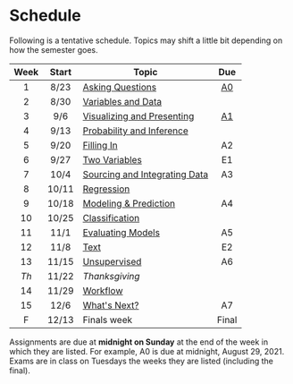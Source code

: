 # Schedule

Following is a tentative schedule.  Topics may shift a little bit depending on how the semester goes.

| Week | Start | Topic                               | Due    |
| :--: | :---: | ----------------------------------- | :----: |
| 1    | 8/23  | [Asking Questions][W1]              | [A0][] |
| 2    | 8/30  | [Variables and Data][W2]            |        |
| 3    | 9/6   | [Visualizing and Presenting][W3]    | [A1][] |
| 4    | 9/13  | [Probability and Inference][W4]     |        |
| 5    | 9/20  | [Filling In][W5]                    | A2     |
| 6    | 9/27  | [Two Variables][W6]                 | E1     |
| 7    | 10/4  | [Sourcing and Integrating Data][W7] | A3     |
| 8    | 10/11 | [Regression][W8]                    |        |
| 9    | 10/18 | [Modeling & Prediction][W9]         | A4     |
| 10   | 10/25 | [Classification][W10]               |        |
| 11   | 11/1  | [Evaluating Models][W11]            | A5     |
| 12   | 11/8  | [Text][W12]                         | E2     |
| 13   | 11/15 | [Unsupervised][W13]                 | A6     |
| *Th* | 11/22 | *Thanksgiving*                      |        |
| 14   | 11/29 | [Workflow][W14]                     |        |
| 15   | 12/6  | [What's Next?][W15]                 | A7     |
| F    | 12/13 | Finals week                         | Final  |

Assignments are due at **midnight on Sunday** at the end of the week in which they are listed. For
example, A0 is due at midnight, August 29, 2021.  Exams are in class on Tuesdays the weeks they are
listed (including the final).

[A0]: assignments/A0/index.md
[A1]: assignments/A1/index.md
[A2]: assignments/A2/index.md
[A3]: assignments/A3/index.md
[A4]: assignments/A4/index.md
[A5]: assignments/A5/index.md
[A6]: assignments/A6/index.md
[A7]: assignments/A7/index.md

[W1]: week1/index.md
[W2]: week2/index.md
[W3]: week3/index.md
[W4]: week4/index.md
[W5]: week5/index.md
[W6]: week6/index.md
[W7]: week7/index.md
[W8]: week8/index.md
[W9]: week9/index.md
[W10]: week10/index.md
[W11]: week11/index.md
[W12]: week12/index.md
[W13]: week13/index.md
[W14]: week14/index.md
[W15]: week15/index.md
